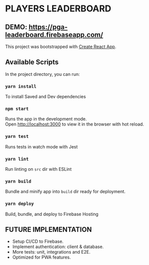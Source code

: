 # PLAYERS LEADERBOARD

## DEMO: https://pga-leaderboard.firebaseapp.com/

This project was bootstrapped with [Create React App](https://github.com/facebook/create-react-app).

## Available Scripts

In the project directory, you can run:

### `yarn install`

To install Saved and Dev dependencies

### `npm start`

Runs the app in the development mode.<br>
Open [http://localhost:3000](http://localhost:3000) to view it in the browser with hot reload.

### `yarn test`

Runs tests in watch mode with Jest

### `yarn lint`

Run linting on `src` dir with ESLint

### `yarn build`

Bundle and minify app into `build` dir ready for deployment.

### `yarn deploy`

Build, bundle, and deploy to Firebase Hosting

## FUTURE IMPLEMENTATION

- Setup CI/CD to Firebase.
- Implement authentication: client & database.
- More tests: unit, integrations and E2E.
- Optimized for PWA features.
